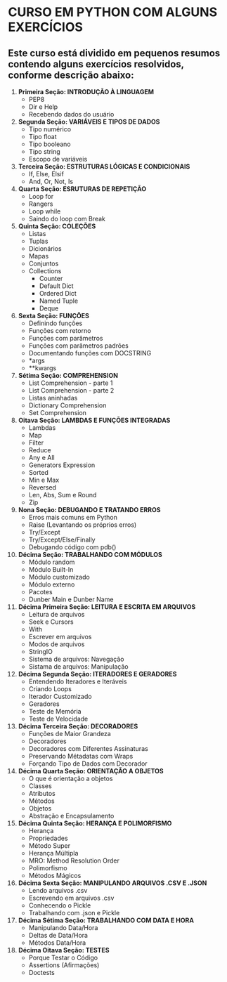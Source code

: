 # CURSO EM PYTHON COM ALGUNS EXERCÍCIOS
## Este curso está dividido em pequenos resumos contendo alguns exercícios resolvidos, conforme descrição abaixo:

1. **Primeira Seção: INTRODUÇÃO À LINGUAGEM** 
   - PEP8
   - Dir e Help
   - Recebendo dados do usuário
2. **Segunda Seção: VARIÁVEIS E TIPOS DE DADOS**
   - Tipo numérico
   - Tipo float
   - Tipo booleano
   - Tipo string
   - Escopo de variáveis
3. **Terceira Seção: ESTRUTURAS LÓGICAS E CONDICIONAIS**
   - If, Else, Elsif
   - And, Or, Not, Is
4. **Quarta Seção: ESRUTURAS DE REPETIÇÃO**
   - Loop for
   - Rangers
   - Loop while
   - Saindo do loop com Break
5. **Quinta Seção: COLEÇÕES**
   - Listas
   - Tuplas
   - Dicionários
   - Mapas
   - Conjuntos
   - Collections
      - Counter
      - Default Dict
      - Ordered Dict
      - Named Tuple
      - Deque
6. **Sexta Seção: FUNÇÔES**
   - Definindo funções
   - Funções com retorno
   - Funções com parâmetros
   - Funções com parâmetros padrões
   - Documentando funções com DOCSTRING
   - *args
   - **kwargs
7. **Sétima Seção: COMPREHENSION**
   - List Comprehension - parte 1
   - List Comprehension - parte 2
   - Listas aninhadas
   - Dictionary Comprehension
   - Set Comprehension
8. **Oitava Seção: LAMBDAS E FUNÇÕES INTEGRADAS**
   - Lambdas
   - Map
   - Filter
   - Reduce
   - Any e All
   - Generators Expression
   - Sorted
   - Min e Max
   - Reversed
   - Len, Abs, Sum e Round
   - Zip
9. **Nona Seção: DEBUGANDO E TRATANDO ERROS**
   - Erros mais comuns em Python
   - Raise (Levantando os próprios erros)
   - Try/Except
   - Try/Except/Else/Finally
   - Debugando código com pdb()
10. **Décima Seção: TRABALHANDO COM MÓDULOS**
    - Módulo random
    - Módulo Built-In
    - Módulo customizado
    - Módulo externo
    - Pacotes
    - Dunber Main e Dunber Name
11. **Décima Primeira Seção: LEITURA E ESCRITA EM ARQUIVOS**
    - Leitura de arquivos
    - Seek e Cursors
    - With
    - Escrever em arquivos
    - Modos de arquivos
    - StringIO
    - Sistema de arquivos: Navegação
    - Sistama de arquivos: Manipulação
12. **Décima Segunda Seção: ITERADORES E GERADORES**
    - Entendendo Iteradores e Iteráveis
    - Criando Loops
    - Iterador Customizado
    - Geradores
    - Teste de Memória
    - Teste de Velocidade
13. **Décima Terceira Seção: DECORADORES**
    - Funções de Maior Grandeza
    - Decoradores
    - Decoradores com Diferentes Assinaturas
    - Preservando Métadatas com Wraps
    - Forçando Tipo de Dados com Decorador
14. **Décima Quarta Seção: ORIENTAÇÃO A OBJETOS**
    - O que é orientação a objetos
    - Classes
    - Atributos
    - Métodos
    - Objetos
    - Abstração e Encapsulamento
15. **Décima Quinta Seção: HERANÇA E POLIMORFISMO**
    - Herança
    - Propriedades
    - Método Super
    - Herança Múltipla
    - MRO: Method Resolution Order
    - Polimorfismo
    - Métodos Mágicos
16. **Décima Sexta Seção: MANIPULANDO ARQUIVOS .CSV E .JSON**
    - Lendo arquivos .csv
    - Escrevendo em arquivos .csv
    - Conhecendo o Pickle
    - Trabalhando com .json e Pickle
17. **Décima Sétima Seção: TRABALHANDO COM DATA E HORA**
    - Manipulando Data/Hora
    - Deltas de Data/Hora
    - Métodos Data/Hora
18. **Décima Oitava Seção: TESTES**
    - Porque Testar o Código
    - Assertions (Afirmações)
    - Doctests

